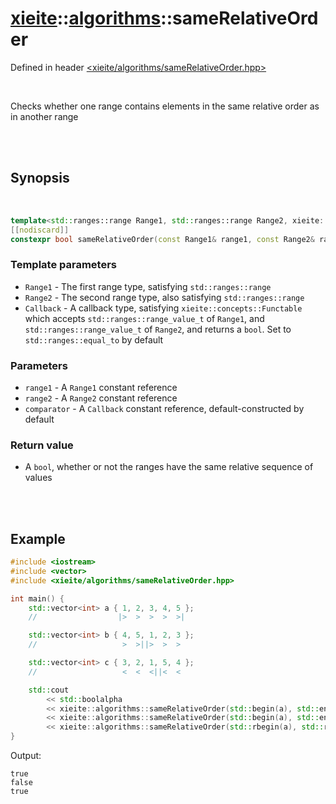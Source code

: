 # [xieite](../xieite.md)::[algorithms](../algorithms.md)::sameRelativeOrder
Defined in header [<xieite/algorithms/sameRelativeOrder.hpp>](../../include/xieite/algorithms/sameRelativeOrder.hpp)

<br/>

Checks whether one range contains elements in the same relative order as in another range

<br/><br/>

## Synopsis

<br/>

```cpp
template<std::ranges::range Range1, std::ranges::range Range2, xieite::concepts::Functable<bool(std::ranges::range_value_t<Range1>, std::ranges::range_value_t<Range2>)> Callback = std::ranges::equal_to>
[[nodiscard]]
constexpr bool sameRelativeOrder(const Range1& range1, const Range2& range2, const Callback& comparator = Callback());
```
### Template parameters
- `Range1` - The first range type, satisfying `std::ranges::range`
- `Range2` - The second range type, also satisfying `std::ranges::range`
- `Callback` - A callback type, satisfying `xieite::concepts::Functable` which accepts `std::ranges::range_value_t` of `Range1`, and `std::ranges::range_value_t` of `Range2`, and returns a `bool`. Set to `std::ranges::equal_to` by default
### Parameters
- `range1` - A `Range1` constant reference
- `range2` - A `Range2` constant reference
- `comparator` - A `Callback` constant reference, default-constructed by default
### Return value
- A `bool`, whether or not the ranges have the same relative sequence of values

<br/><br/>

## Example
```cpp
#include <iostream>
#include <vector>
#include <xieite/algorithms/sameRelativeOrder.hpp>

int main() {
	std::vector<int> a { 1, 2, 3, 4, 5 };
	//                  |>  >  >  >  >|

	std::vector<int> b { 4, 5, 1, 2, 3 };
	//                   >  >||>  >  >

	std::vector<int> c { 3, 2, 1, 5, 4 };
	//                   <  <  <||<  <

	std::cout
		<< std::boolalpha
		<< xieite::algorithms::sameRelativeOrder(std::begin(a), std::end(a), std::begin(b), std::end(b)) << '\n'
		<< xieite::algorithms::sameRelativeOrder(std::begin(a), std::end(a), std::begin(c), std::end(c)) << '\n'
		<< xieite::algorithms::sameRelativeOrder(std::rbegin(a), std::rend(a), std::begin(c), std::end(c)) << '\n';
}
```
Output:
```
true
false
true
```
